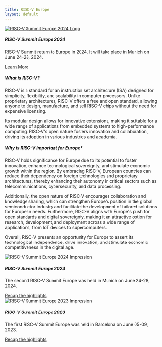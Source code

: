 ```yaml
---
title: RISC-V Europe
layout: default
---
```


<div class="row row-cols-1 row-cols-md-2">
  <div class="col mb-4">
    <div class="card h-100">
      <a href="summit/2024">
        <img src="summit/2024/media/banners/banner.png" class="card-img-top" alt="RISC-V Summit Europe 2024 Logo">
      </a>
      <div class="card-body">
        <h5 class="card-title">RISC-V Summit Europe 2024</h5>
        <p class="card-text">
          RISC-V Summit return to Europe in 2024. It will take place in Munich
          on June 24-28, 2024.
        </p>
        <div class="text-center">
          <a href="summit/2024" class="btn btn-primary btn-lg">Learn More</a>
        </div>
      </div>
    </div>
  </div>
  <div class="col mb-4">
    <div class="card h-100">
      <div class="card-header"><h5>What is RISC-V?</h5></div>
      <div class="card-body">
        <p class="card-text">
          RISC-V is a standard for an instruction set architecture (ISA)
          designed for simplicity, flexibility, and scalability in computer
          processors. Unlike proprietary architectures, RISC-V offers a free and
          open standard, allowing anyone to design, manufacture, and sell RISC-V
          chips without the need for expensive licensing.
        </p>
        <p class="card-text">
          Its modular design allows for innovative extensions, making it
          suitable for a wide range of applications from embedded systems to
          high-performance computing. RISC-V's open nature fosters innovation
          and collaboration, driving its adoption in various industries and
          academia.
        </p>
      </div>
    </div>
  </div>
  <div class="col mb-4">
    <div class="card h-100">
      <div class="card-header">
        <h5>Why is RISC-V important for Europe?</h5>
      </div>
      <div class="card-body">
        <p class="card-text">
          RISC-V holds significance for Europe due to its potential to foster
          innovation, enhance technological sovereignty, and stimulate economic
          growth within the region. By embracing RISC-V, European countries can
          reduce their dependency on foreign technologies and proprietary
          architectures, thereby enhancing their autonomy in critical sectors
          such as telecommunications, cybersecurity, and data processing.
        </p>
        <p class="card-text">
          Additionally, the open nature of RISC-V encourages collaboration and
          knowledge sharing, which can strengthen Europe's position in the
          global semiconductor industry and facilitate the development of
          tailored solutions for European needs. Furthermore, RISC-V aligns with
          Europe's push for open standards and digital sovereignty, making it an
          attractive option for research, development, and deployment across a
          wide range of applications, from IoT devices to supercomputers.
        </p>
        <p class="card-text">
          Overall, RISC-V presents an opportunity for Europe to assert its
          technological independence, drive innovation, and stimulate economic
          competitiveness in the digital age.
        </p>
      </div>
    </div>
  </div>
  <div class="col mb-4">
    <div class="card h-100">
      <img
        src="summit/2024/media/banners/munich.jpg"
        class="card-img-top"
        alt="RISC-V Summit Europe 2024 Impression"
      >
      <div class="card-body">
        <h5 class="card-title">RISC-V Summit Europe 2024</h5>
        <p class="card-text">
          The second RISC-V Summit Europe was held in Munich on June 24-28,
          2024.
        </p>
        <div class="text-center">
          <a href="summit/2024" class="btn btn-primary btn-lg"
            >Recap the highlights</a
          >
        </div>
      </div>
    </div>
  </div>
  <div class="col mb-4">
    <div class="card h-100">
      <img
        src="summit/2023/media/banners/banner.jpg"
        class="card-img-top"
        alt="RISC-V Summit Europe 2023 Impression"
      >
      <div class="card-body">
        <h5 class="card-title">RISC-V Summit Europe 2023</h5>
        <p class="card-text">
          The first RISC-V Summit Europe was held in Barcelona on June 05-09,
          2023.
        </p>
        <div class="text-center">
          <a href="summit/2023" class="btn btn-primary btn-lg"
            >Recap the highlights</a
          >
        </div>
      </div>
    </div>
  </div>
</div>
